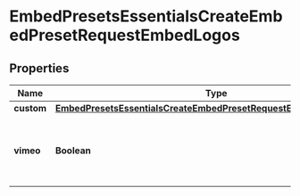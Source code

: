 

# EmbedPresetsEssentialsCreateEmbedPresetRequestEmbedLogos


## Properties

| Name | Type | Description | Notes |
|------------ | ------------- | ------------- | -------------|
|**custom** | [**EmbedPresetsEssentialsCreateEmbedPresetRequestEmbedLogosCustom**](EmbedPresetsEssentialsCreateEmbedPresetRequestEmbedLogosCustom.md) |  |  [optional] |
|**vimeo** | **Boolean** | Whether to show the Vimeo logo on the embeddable player. |  [optional] |



